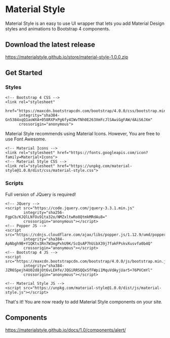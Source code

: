# Material Style
Material Style is an easy to use UI wrapper that lets you add Material Design styles and animations to Bootstrap 4 components.

## Download the latest release
https://materialstyle.github.io/store/material-style-1.0.0.zip

## Get Started
### Styles
```
<!-- Bootstrap 4 CSS -->
<link rel="stylesheet"
      href="https://maxcdn.bootstrapcdn.com/bootstrap/4.0.0/css/bootstrap.min.css"
      integrity="sha384-Gn5384xqQ1aoWXA+058RXPxPg6fy4IWvTNh0E263XmFcJlSAwiGgFAW/dAiS6JXm"
      crossorigin="anonymous">
```
Material Style recommends using Material Icons. However, You are free to use Font Awesome.
```
<!-- Material Icons -->
<link rel="stylesheet" href="https://fonts.googleapis.com/icon?family=Material+Icons">
<!-- Material Style CSS -->
<link rel="stylesheet" href="https://unpkg.com/material-style@1.0.0/dist/css/material-style.css">
```
### Scripts
Full version of JQuery is required!
```
<!-- JQuery -->
<script src="https://code.jquery.com/jquery-3.3.1.min.js"
        integrity="sha256-FgpCb/KJQlLNfOu91ta32o/NMZxltwRo8QtmkMRdAu8="
        crossorigin="anonymous"></script>
<!-- Popper JS -->
<script src="https://cdnjs.cloudflare.com/ajax/libs/popper.js/1.12.9/umd/popper.min.js"
        integrity="sha384-ApNbgh9B+Y1QKtv3Rn7W3mgPxhU9K/ScQsAP7hUibX39j7fakFPskvXusvfa0b4Q"
        crossorigin="anonymous"></script>
<!-- Bootstrap 4 JS -->
<script src="https://maxcdn.bootstrapcdn.com/bootstrap/4.0.0/js/bootstrap.min.js"
        integrity="sha384-JZR6Spejh4U02d8jOt6vLEHfe/JQGiRRSQQxSfFWpi1MquVdAyjUar5+76PVCmYl"
        crossorigin="anonymous"></script>
```
```
<!-- Material Style JS -->
<script src="https://unpkg.com/material-style@1.0.0/dist/js/material-style.js"></script>
```

That's it! You are now ready to add Material Style components on your site.

## Components
https://materialstyle.github.io/docs/1.0/components/alert/
